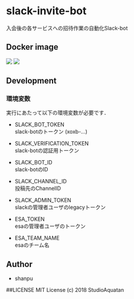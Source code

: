 # slack-invite-bot
入会後の各サービスへの招待作業の自動化Slack-bot

## Docker image
[![](https://images.microbadger.com/badges/version/studioaquatan/slack-invite-bot.svg)](https://microbadger.com/images/studioaquatan/slack-invite-bot "Get your own version badge on microbadger.com")
[![](https://images.microbadger.com/badges/image/studioaquatan/slack-invite-bot.svg)](https://microbadger.com/images/studioaquatan/slack-invite-bot "Get your own image badge on microbadger.com")

## Development
### 環境変数
実行にあたって以下の環境変数が必要です．

- SLACK_BOT_TOKEN <br>
slack-botのトークン (xoxb-...)

- SLACK_VERIFICATION_TOKEN <br>
slack-botの認証用トークン

- SLACK_BOT_ID <br>
slack-botのID

- SLACK_CHANNEL_ID <br>
投稿先のChannelID

- SLACK_ADMIN_TOKEN <br>
slackの管理者ユーザのlegacyトークン

- ESA_TOKEN <br>
esaの管理者ユーザのトークン

- ESA_TEAM_NAME <br>
esaのチーム名

## Author
- shanpu

##LICENSE
MIT License (c) 2018 StudioAquatan